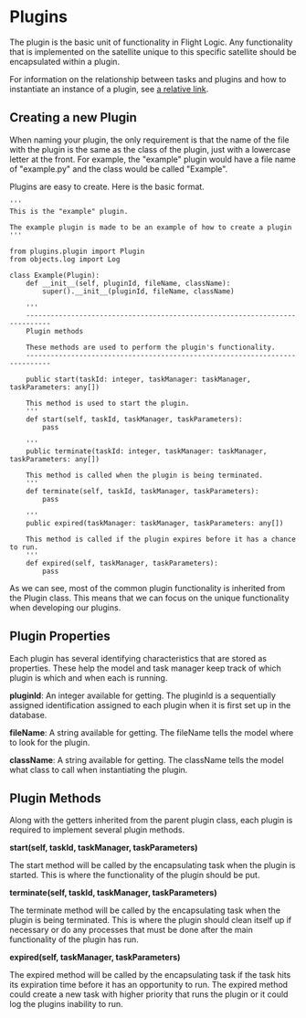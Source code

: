 # Plugins

The plugin is the basic unit of functionality in Flight Logic. Any functionality that is implemented on the satellite unique to this specific satellite should be encapsulated within a plugin.

For information on the relationship between tasks and plugins and how to instantiate an instance of a plugin, see [a relative link](../README.md).

## Creating a new Plugin

When naming your plugin, the only requirement is that the name of the file with the plugin is the same as the class of the plugin, just with a lowercase letter at the front. For example, the "example" plugin would have a file name of "example.py" and the class would be called "Example".

Plugins are easy to create. Here is the basic format.

    '''
    This is the "example" plugin.

    The example plugin is made to be an example of how to create a plugin
    '''

    from plugins.plugin import Plugin
    from objects.log import Log

    class Example(Plugin):
        def __init__(self, pluginId, fileName, className):
            super().__init__(pluginId, fileName, className)

        '''
        ----------------------------------------------------------------------------
        Plugin methods

        These methods are used to perform the plugin's functionality.
        ----------------------------------------------------------------------------

        public start(taskId: integer, taskManager: taskManager, taskParameters: any[])

        This method is used to start the plugin.
        '''
        def start(self, taskId, taskManager, taskParameters):
            pass

        '''
        public terminate(taskId: integer, taskManager: taskManager, taskParameters: any[])

        This method is called when the plugin is being terminated.
        '''
        def terminate(self, taskId, taskManager, taskParameters):
            pass

        '''
        public expired(taskManager: taskManager, taskParameters: any[])

        This method is called if the plugin expires before it has a chance to run.
        '''
        def expired(self, taskManager, taskParameters):
            pass

As we can see, most of the common plugin functionality is inherited from the Plugin class. This means that we can focus on the unique functionality when developing our plugins.

## Plugin Properties

Each plugin has several identifying characteristics that are stored as properties. These help the model and task manager keep track of which plugin is which and when each is running.

**pluginId**: An integer available for getting. The pluginId is a sequentially assigned identification assigned to each plugin when it is first set up in the database.

**fileName**: A string available for getting. The fileName tells the model where to look for the plugin.

**className**: A string available for getting. The className tells the model what class to call when instantiating the plugin.

## Plugin Methods

Along with the getters inherited from the parent plugin class, each plugin is required to implement several plugin methods.

**start(self, taskId, taskManager, taskParameters)**

The start method will be called by the encapsulating task when the plugin is started. This is where the functionality of the plugin should be put.

**terminate(self, taskId, taskManager, taskParameters)**

The terminate method will be called by the encapsulating task when the plugin is being terminated. This is where the plugin should clean itself up if necessary or do any processes that must be done after the main functionality of the plugin has run.

**expired(self, taskManager, taskParameters)**

The expired method will be called by the encapsulating task if the task hits its expiration time before it has an opportunity to run. The expired method could create a new task with higher priority that runs the plugin or it could log the plugins inability to run.
